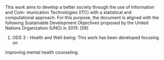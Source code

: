 This work aims to develop a better society through the use of Information and Com-
munication Technologies (ITC) with a statistical and computational approach. For this
purpose, the document is aligned with the following Sustainable Development Objectives
proposed by the United Nations Organization (UNO) in 2015: [59]

1. ODS 3 - Health and Well-being: This work has been developed focusing on

improving mental health counseling.